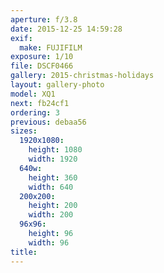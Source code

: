 ```yaml
---
aperture: f/3.8
date: 2015-12-25 14:59:28
exif:
  make: FUJIFILM
exposure: 1/10
file: DSCF0466
gallery: 2015-christmas-holidays
layout: gallery-photo
model: XQ1
next: fb24cf1
ordering: 3
previous: debaa56
sizes:
  1920x1080:
    height: 1080
    width: 1920
  640w:
    height: 360
    width: 640
  200x200:
    height: 200
    width: 200
  96x96:
    height: 96
    width: 96
title: 
---
```

